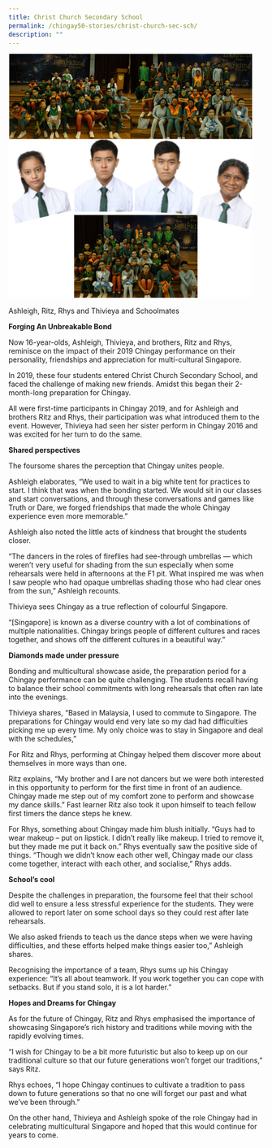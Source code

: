 ```yaml
---
title: Christ Church Secondary School
permalink: /chingay50-stories/christ-church-sec-sch/
description: ""
---
```

![Christ Church Secondary School](/images/Chingay50%20Stories/ChristChurch2.png)

Ashleigh, Ritz, Rhys and Thivieya and Schoolmates

**Forging An Unbreakable Bond**

Now 16-year-olds, Ashleigh, Thivieya, and brothers, Ritz and Rhys, reminisce on the impact of their 2019 Chingay performance on their personality, friendships and appreciation for multi-cultural Singapore.

In 2019, these four students entered Christ Church Secondary School, and faced the challenge of making new friends. Amidst this began their 2-month-long preparation for Chingay.

All were first-time participants in Chingay 2019, and for Ashleigh and brothers Ritz and Rhys, their participation was what introduced them to the event. However, Thivieya had seen her sister perform in Chingay 2016 and was excited for her turn to do the same.

**Shared perspectives** 

The foursome shares the perception that Chingay unites people.

Ashleigh elaborates, “We used to wait in a big white tent for practices to start. I think that was when the bonding started. We would sit in our classes and start conversations, and through these conversations and games like Truth or Dare, we forged friendships that made the whole Chingay experience even more memorable.”

Ashleigh also noted the little acts of kindness that brought the students closer.

“The dancers in the roles of fireflies had see-through umbrellas — which weren’t very useful for shading from the sun especially when some rehearsals were held in afternoons at the F1 pit. What inspired me was when I saw people who had opaque umbrellas shading those who had clear ones from the sun,” Ashleigh recounts.

Thivieya sees Chingay as a true reflection of colourful Singapore.

“[Singapore] is known as a diverse country with a lot of combinations of multiple nationalities. Chingay brings people of different cultures and races together, and shows off the different cultures in a beautiful way.” 

**Diamonds made under pressure**

Bonding and multicultural showcase aside, the preparation period for a Chingay performance can be quite challenging.  The students recall having to balance their school commitments with long rehearsals that often ran late into the evenings. 

Thivieya shares, “Based in Malaysia, I used to commute to Singapore. The preparations for Chingay would end very late so my dad had difficulties picking me up every time. My only choice was to stay in Singapore and deal with the schedules,”

For Ritz and Rhys, performing at Chingay helped them discover more about themselves in more ways than one.

Ritz explains, “My brother and I are not dancers but we were both interested in this opportunity to perform for the first time in front of an audience. Chingay made me step out of my comfort zone to perform and showcase my dance skills.”  Fast learner Ritz also took it upon himself to teach fellow first timers the dance steps he knew.

For Rhys, something about Chingay made him blush initially. “Guys had to wear makeup – put on lipstick. I didn’t really like makeup. I tried to remove it, but they made me put it back on.” Rhys eventually saw the positive side of things. “Though we didn’t know each other well, Chingay made our class come together, interact with each other, and socialise,” Rhys adds.

**School’s cool**

Despite the challenges in preparation, the foursome feel that their school did well to ensure a less stressful experience for the students. They were allowed to report later on some school days so they could rest after late rehearsals.

We also asked friends to teach us the dance steps when we were having difficulties, and these efforts helped make things easier too,” Ashleigh shares.

Recognising the importance of a team, Rhys sums up his Chingay experience: “It’s all about teamwork. If you work together you can cope with setbacks. But if you stand solo, it is a lot harder.” 

**Hopes and Dreams for Chingay**

As for the future of Chingay, Ritz and Rhys emphasised the importance of showcasing Singapore’s rich history and traditions while moving with the rapidly evolving times.

“I wish for Chingay to be a bit more futuristic but also to keep up on our traditional culture so that our future generations won’t forget our traditions,” says Ritz. 

Rhys echoes, “I hope Chingay continues to cultivate a tradition to pass down to future generations so that no one will forget our past and what we’ve been through.” 

On the other hand, Thivieya and Ashleigh spoke of the role Chingay had in celebrating multicultural Singapore and hoped that this would continue for years to come.